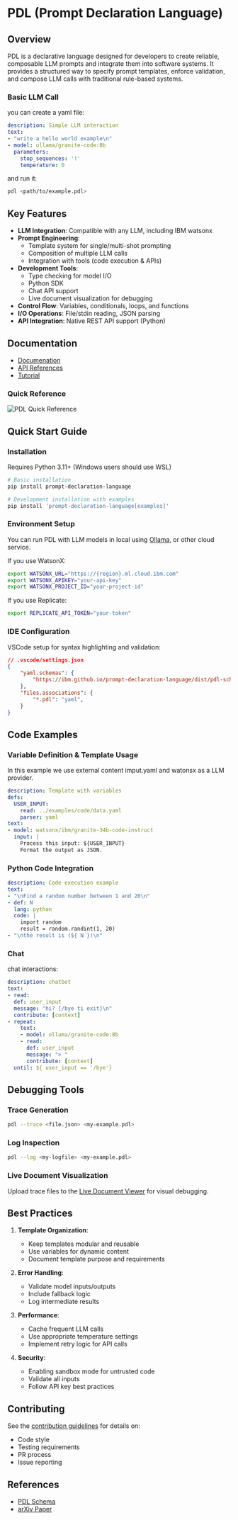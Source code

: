 # PDL (Prompt Declaration Language)

## Overview

PDL is a declarative language designed for developers to create reliable, composable LLM prompts and integrate them into software systems. It provides a structured way to specify prompt templates, enforce validation, and compose LLM calls with traditional rule-based systems.

### Basic LLM Call

you can create a yaml file:

```yaml
description: Simple LLM interaction
text:
- "write a hello world example\n"
- model: ollama/granite-code:8b
  parameters:
    stop_sequences: '!'
    temperature: 0
```

and run it:

```bash
pdl <path/to/example.pdl>
```

## Key Features

- **LLM Integration**: Compatible with any LLM, including IBM watsonx
- **Prompt Engineering**: 
  - Template system for single/multi-shot prompting
  - Composition of multiple LLM calls
  - Integration with tools (code execution & APIs)
- **Development Tools**:
  - Type checking for model I/O
  - Python SDK
  - Chat API support
  - Live document visualization for debugging
- **Control Flow**: Variables, conditionals, loops, and functions
- **I/O Operations**: File/stdin reading, JSON parsing
- **API Integration**: Native REST API support (Python)

## Documentation

- [Documenation](https://ibm.github.io/prompt-declaration-language/)
- [API References](https://ibm.github.io/prompt-declaration-language/api_reference/)
- [Tutorial](https://ibm.github.io/prompt-declaration-language/tutorial/)

### Quick Reference

<img src="docs/assets/pdl_quick_reference.png" alt="PDL Quick Reference"/>


## Quick Start Guide

### Installation

Requires Python 3.11+ (Windows users should use WSL)

```bash
# Basic installation
pip install prompt-declaration-language

# Development installation with examples
pip install 'prompt-declaration-language[examples]'
```

### Environment Setup

You can run PDL with LLM models in local using [Ollama](https://ollama.com), or other cloud service.

If you use WatsonX:
```bash
export WATSONX_URL="https://{region}.ml.cloud.ibm.com"
export WATSONX_APIKEY="your-api-key"
export WATSONX_PROJECT_ID="your-project-id"
```

If you use Replicate:
```bash
export REPLICATE_API_TOKEN="your-token"
```

### IDE Configuration 

VSCode setup for syntax highlighting and validation:

```json
// .vscode/settings.json
{
    "yaml.schemas": {
        "https://ibm.github.io/prompt-declaration-language/dist/pdl-schema.json": "*.pdl"
    },
    "files.associations": {
        "*.pdl": "yaml",
    }
}
```

## Code Examples

### Variable Definition & Template Usage

In this example we use external content imput.yaml and watonsx as a LLM provider. 

```yaml
description: Template with variables
defs:
  USER_INPUT:
    read: ../examples/code/data.yaml
    parser: yaml
text:
- model: watsonx/ibm/granite-34b-code-instruct
  input: |
    Process this input: ${USER_INPUT}
    Format the output as JSON.
```

### Python Code Integration

```yaml
description: Code execution example
text:
- "\nFind a random number between 1 and 20\n"
- def: N
  lang: python
  code: |
    import random
    result = random.randint(1, 20)
- "\nthe result is (${ N })\n"
```

### Chat

chat interactions:

```yaml
description: chatbot
text:
- read:
  def: user_input
  message: "hi? [/bye ti exit]\n"
  contribute: [context]
- repeat:
    text:
    - model: ollama/granite-code:8b
    - read:
      def: user_input
      message: "> "
      contribute: [context]
  until: ${ user_input == '/bye'}
```

## Debugging Tools

### Trace Generation
```bash
pdl --trace <file.json> <my-example.pdl> 
```

### Log Inspection
```bash
pdl --log <my-logfile> <my-example.pdl>
```

### Live Document Visualization
Upload trace files to the [Live Document Viewer](https://ibm.github.io/prompt-declaration-language/viewer/) for visual debugging.

## Best Practices

1. **Template Organization**:
   - Keep templates modular and reusable
   - Use variables for dynamic content
   - Document template purpose and requirements

2. **Error Handling**:
   - Validate model inputs/outputs
   - Include fallback logic
   - Log intermediate results

3. **Performance**:
   - Cache frequent LLM calls
   - Use appropriate temperature settings
   - Implement retry logic for API calls

4. **Security**:
   - Enabling sandbox mode for untrusted code
   - Validate all inputs
   - Follow API key best practices

## Contributing

See the [contribution guidelines](https://ibm.github.io/prompt-declaration-language/contrib) for details on:
- Code style
- Testing requirements
- PR process
- Issue reporting

## References

- [PDL Schema](https://github.com/IBM/prompt-declaration-language/blob/main/src/pdl/pdl-schema.json)
- [arXiv Paper](http://arxiv.org/abs/2410.19135)

